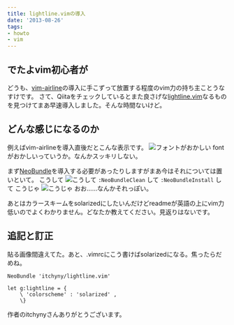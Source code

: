 ```yaml
---
title: lightline.vimの導入
date: '2013-08-26'
tags:
- howto
- vim
---
```


## でたよvim初心者が

どうも、[vim-airline](https://github.com/bling/vim-airline)の導入に手こずって放置する程度のvim力の持ち主ことうなすけです。
さて、Qiitaをチェックしているとまた良さげな[lightline.vim](https://github.com/itchyny/lightline.vim)なるものを見つけてまあ早速導入しました。そんな時間ないけど。
<br>

## どんな感じになるのか

例えばvim-airlineを導入直後だとこんな表示です。
![フォントがおかしい](2013/lightline-install-01.png)
fontがおかしいっていうか。なんかスッキリしない。

まず[NeoBundle](https://github.com/Shougo/neobundle.vim)を導入する必要があったりしますがまあ今はそれについては置いといて。
こうして
![こうして](2013/lightline-install-02.png)
`:NeoBundleClean`
して
`:NeoBundleInstall`
して
こうじゃ
![こうじゃ](2013/lightline-install-03.png)
おお……なんかそれっぽい。

あとはカラースキームをsolarizedにしたいんだけどreadmeが英語の上にvim力低いのでよくわかりません。どなたか教えてください。見返りはないです。

## 追記と訂正

貼る画像間違えてた。あと、.vimrcにこう書けばsolarizedになる。焦ったらだめね。

```vim
NeoBundle 'itchyny/lightline.vim'

let g:lightline = {
    \ 'colorscheme' : 'solarized' ,
    \}
```

作者のitchynyさんありがとうございます。
